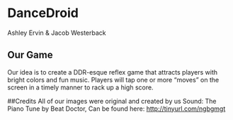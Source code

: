 # DanceDroid

Ashley Ervin & Jacob Westerback

## Our Game
Our idea is to create a DDR-esque reflex game that attracts players with bright colors and fun music. Players will tap one or more “moves” on the screen in a timely manner to rack up a high score.

##Credits
All of our images were original and created by us
Sound: The Piano Tune by Beat Doctor, Can be found here: http://tinyurl.com/ngbgmgt 
